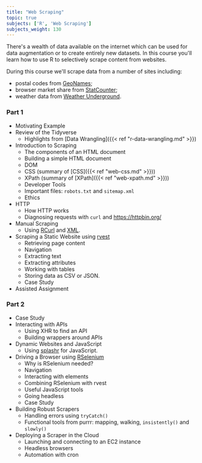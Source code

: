 ```yaml
---
title: "Web Scraping"
topic: true
subjects: ['R', 'Web Scraping']
subjects_weight: 130
---
```


There's a wealth of data available on the internet which can be used for data augmentation or to create entirely new datasets. In this course you'll learn how to use R to selectively scrape content from websites.

During this course we'll scrape data from a number of sites including:

- postal codes from [GeoNames](http://www.geonames.org/);
- browser market share from [StatCounter](http://gs.statcounter.com/browser-market-share);
- weather data from [Weather Underground](https://www.wunderground.com/).

### Part 1

- Motivating Example <!-- Private Property -->
- Review of the Tidyverse
	- Highlights from [Data Wrangling]({{< ref "r-data-wrangling.md" >}})
- Introduction to Scraping
	- The components of an HTML document
	- Building a simple HTML document
	- DOM
	- CSS (summary of [CSS]({{< ref "web-css.md" >}}))
	- XPath (summary of [XPath]({{< ref "web-xpath.md" >}}))
	- Developer Tools
	- Important files: `robots.txt` and `sitemap.xml`
	- Ethics
- HTTP
	- How HTTP works
	- Diagnosing requests with `curl` and <https://httpbin.org/>
- Manual Scraping
	- Using [RCurl](https://cran.r-project.org/web/packages/RCurl/index.html) and [XML](https://cran.r-project.org/web/packages/XML/index.html).
- Scraping a Static Website using [rvest](https://github.com/hadley/rvest)
	- Retrieving page content
	- Navigation
	- Extracting text
	- Extracting attributes
	- Working with tables
	- Storing data as CSV or JSON.
	- Case Study
- Assisted Assignment <!-- IMDB -->

### Part 2

- Case Study <!-- drug tests using rvest -->
- Interacting with APIs
	- Using XHR to find an API
	- Building wrappers around APIs
- Dynamic Websites and JavaScript
	- Using [splashr](https://github.com/hrbrmstr/splashr) for JavaScript.
- Driving a Browser using [RSelenium](https://github.com/ropensci/RSelenium)
	- Why is RSelenium needed?
	- Navigation
	- Interacting with elements
	- Combining RSelenium with rvest
	- Useful JavaScript tools
	- Going headless
	- Case Study
- Building Robust Scrapers
	- Handling errors using `tryCatch()`
	- Functional tools from purrr: mapping, walking, `insistently()` and `slowly()`
- Deploying a Scraper in the Cloud
	- Launching and connecting to an EC2 instance
	- Headless browsers
	- Automation with cron
